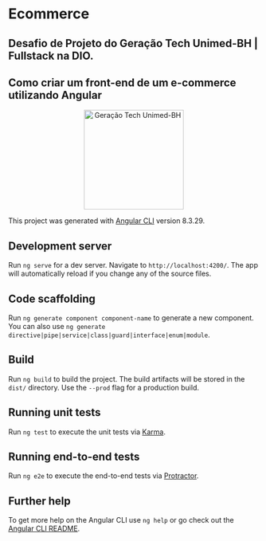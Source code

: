 # Ecommerce

## Desafio de Projeto do Geração Tech Unimed-BH | Fullstack na DIO.
## Como criar um front-end de um e-commerce utilizando Angular

<div align="center" style="display: inline_block">
<img src="https://user-images.githubusercontent.com/23384348/172906479-e27d4314-2e91-471c-8f83-61aebc497cfa.png" alt="Geração Tech Unimed-BH" width="200"/>
</div>

This project was generated with [Angular CLI](https://github.com/angular/angular-cli) version 8.3.29.

## Development server

Run `ng serve` for a dev server. Navigate to `http://localhost:4200/`. The app will automatically reload if you change any of the source files.

## Code scaffolding

Run `ng generate component component-name` to generate a new component. You can also use `ng generate directive|pipe|service|class|guard|interface|enum|module`.

## Build

Run `ng build` to build the project. The build artifacts will be stored in the `dist/` directory. Use the `--prod` flag for a production build.

## Running unit tests

Run `ng test` to execute the unit tests via [Karma](https://karma-runner.github.io).

## Running end-to-end tests

Run `ng e2e` to execute the end-to-end tests via [Protractor](http://www.protractortest.org/).

## Further help

To get more help on the Angular CLI use `ng help` or go check out the [Angular CLI README](https://github.com/angular/angular-cli/blob/master/README.md).
